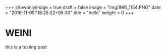 +++
showonlyimage = true
draft = false
image = "img/IMG_1154.PNG"
date = "2016-11-05T18:25:22+05:30"
title = "hello"
weight = 0
+++

# WEINI
this is a testing post

